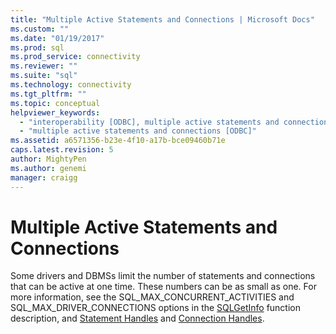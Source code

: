 ```yaml
---
title: "Multiple Active Statements and Connections | Microsoft Docs"
ms.custom: ""
ms.date: "01/19/2017"
ms.prod: sql
ms.prod_service: connectivity
ms.reviewer: ""
ms.suite: "sql"
ms.technology: connectivity
ms.tgt_pltfrm: ""
ms.topic: conceptual
helpviewer_keywords: 
  - "interoperability [ODBC], multiple active statements and connections"
  - "multiple active statements and connections [ODBC]"
ms.assetid: a6571356-b23e-4f10-a17b-bce09460b71e
caps.latest.revision: 5
author: MightyPen
ms.author: genemi
manager: craigg
---
```

# Multiple Active Statements and Connections
Some drivers and DBMSs limit the number of statements and connections that can be active at one time. These numbers can be as small as one. For more information, see the SQL_MAX_CONCURRENT_ACTIVITIES and SQL_MAX_DRIVER_CONNECTIONS options in the [SQLGetInfo](../../../odbc/reference/syntax/sqlgetinfo-function.md) function description, and [Statement Handles](../../../odbc/reference/develop-app/statement-handles.md) and [Connection Handles](../../../odbc/reference/develop-app/connection-handles.md).
